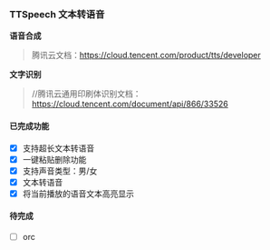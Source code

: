 ### TTSpeech 文本转语音

**语音合成**

>腾讯云文档：https://cloud.tencent.com/product/tts/developer

**文字识别**

>//腾讯云通用印刷体识别文档：https://cloud.tencent.com/document/api/866/33526

#### 已完成功能
- [x] 支持超长文本转语音
- [x] 一键粘贴删除功能
- [x] 支持声音类型：男/女
- [x] 文本转语音
- [x] 将当前播放的语音文本高亮显示
#### 待完成
- [ ] orc